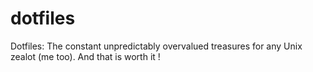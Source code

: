 # dotfiles
Dotfiles: The constant unpredictably overvalued treasures for any Unix zealot (me too). And that is worth it !
